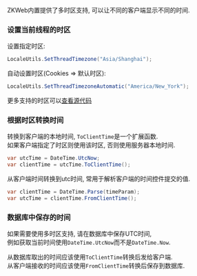 ZKWeb内置提供了多时区支持, 可以让不同的客户端显示不同的时间.<br/>

### 设置当前线程的时区

设置指定时区:

``` csharp
LocaleUtils.SetThreadTimezone("Asia/Shanghai");
```

自动设置时区(Cookies => 默认时区):

``` csharp
LocaleUtils.SetThreadTimezoneAutomatic("America/New_York");
```

更多支持的时区可以[查看源代码](https://github.com/zkweb-framework/ZKWeb/blob/master/ZKWeb/ZKWebStandard/Utils/LocaleUtils.cs)

### 根据时区转换时间

转换到客户端的本地时间, `ToClientTime`是一个扩展函数.<br/>
如果客户端指定了时区则使用该时区, 否则使用服务器本地时间.

``` csharp
var utcTime = DateTime.UtcNow;
var clientTime = utcTime.ToClientTime();
```

从客户端时间转换到utc时间, 常用于解析客户端的时间控件提交的值.

``` csharp
var clientTime = DateTime.Parse(timeParam);
var utcTime = clientTime.FromClientTime();
```

### 数据库中保存的时间

如果需要使用多时区支持, 请在数据库中保存UTC时间,<br/>
例如获取当前时间使用`DateTime.UtcNow`而不是`DateTime.Now`.<br/>

从数据库取出的时间应该使用`ToClientTime`转换后发给客户端.<br/>
从客户端接收的时间应该使用`FromClientTime`转换后保存到数据库.<br/>
